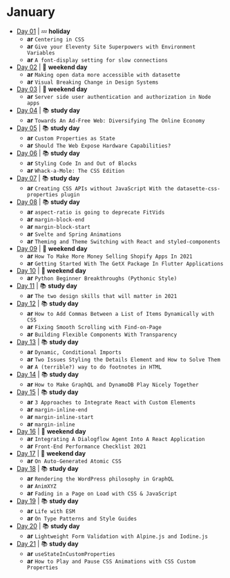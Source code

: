 # January

- [Day 01](01-01-2021.md) | :zzz: **holiday**
  - **ar** `Centering in CSS`
  - **ar** `Give your Eleventy Site Superpowers with Environment Variables`
  - **ar** `A font-display setting for slow connections`
- [Day 02](01-02-2021.md) | :sunrise_over_mountains: **weekend day**
  - **ar** `Making open data more accessible with datasette`
  - **ar** `Visual Breaking Change in Design Systems`
- [Day 03](01-03-2021.md) | :sunrise_over_mountains: **weekend day**
  - **ar** `Server side user authentication and authorization in Node apps`
- [Day 04](01-04-2021.md) | :books: **study day**
  - **ar** `Towards An Ad-Free Web: Diversifying The Online Economy`
- [Day 05](01-05-2021.md) | :books: **study day**
  - **ar** `Custom Properties as State`
  - **ar** `Should The Web Expose Hardware Capabilities?`
- [Day 06](01-06-2021.md) | :books: **study day**
  - **ar** `Styling Code In and Out of Blocks`
  - **ar** `Whack-a-Mole: The CSS Edition`
- [Day 07](01-07-2021.md) | :books: **study day**
  - **ar** `Creating CSS APIs without JavaScript With the datasette-css-properties plugin`
- [Day 08](01-08-2021.md) | :books: **study day**
  - **ar** `aspect-ratio is going to deprecate FitVids`
  - **ar** `margin-block-end`
  - **ar** `margin-block-start`
  - **ar** `Svelte and Spring Animations`
  - **ar** `Theming and Theme Switching with React and styled-components`
- [Day 09](01-09-2021.md) | :sunrise_over_mountains: **weekend day**
  - **ar** `How To Make More Money Selling Shopify Apps In 2021`
  - **ar** `Getting Started With The GetX Package In Flutter Applications`
- [Day 10](01-10-2021.md) | :sunrise_over_mountains: **weekend day**
  - **ar** `Python Beginner Breakthroughs (Pythonic Style)`
- [Day 11](01-11-2021.md) | :books: **study day**
  - **ar** `The two design skills that will matter in 2021`
- [Day 12](01-12-2021.md) | :books: **study day**
  - **ar** `How to Add Commas Between a List of Items Dynamically with CSS`
  - **ar** `Fixing Smooth Scrolling with Find-on-Page`
  - **ar** `Building Flexible Components With Transparency`
- [Day 13](01-13-2021.md) | :books: **study day**
  - **ar** `Dynamic, Conditional Imports`
  - **ar** `Two Issues Styling the Details Element and How to Solve Them`
  - **ar** `A (terrible?) way to do footnotes in HTML`
- [Day 14](01-14-2021.md) | :books: **study day**
  - **ar** `How to Make GraphQL and DynamoDB Play Nicely Together`
- [Day 15](01-15-2021.md) | :books: **study day**
  - **ar** `3 Approaches to Integrate React with Custom Elements`
  - **ar** `margin-inline-end`
  - **ar** `margin-inline-start`
  - **ar** `margin-inline`
- [Day 16](01-16-2021.md) | :sunrise_over_mountains: **weekend day**
  - **ar** `Integrating A Dialogflow Agent Into A React Application`
  - **ar** `Front-End Performance Checklist 2021`
- [Day 17](01-17-2021.md) | :sunrise_over_mountains: **weekend day**
  - **ar** `On Auto-Generated Atomic CSS`
- [Day 18](01-18-2021.md) | :books: **study day**
  - **ar** `Rendering the WordPress philosophy in GraphQL`
  - **ar** `AnimXYZ`
  - **ar** `Fading in a Page on Load with CSS & JavaScript`
- [Day 19](01-19-2021.md) | :books: **study day**
  - **ar** `Life with ESM`
  - **ar** `On Type Patterns and Style Guides`
- [Day 20](01-20-2021.md) | :books: **study day**
  - **ar** `Lightweight Form Validation with Alpine.js and Iodine.js`
- [Day 21](01-21-2021.md) | :books: **study day**
  - **ar** `useStateInCustomProperties`
  - **ar** `How to Play and Pause CSS Animations with CSS Custom Properties`
